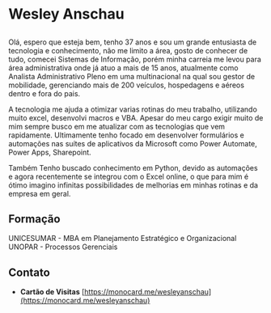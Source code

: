 

# Wesley Anschau

## 
Olá, espero que esteja bem, tenho 37 anos e sou um grande entusiasta de tecnologia e conhecimento, não me limito a área, gosto de conhecer de tudo, comecei Sistemas de Informação,
porém minha carreia me levou para área administrativa onde já atuo a mais de 15 anos, atualmente como Analista Administrativo Pleno em uma multinacional
na qual sou gestor de mobilidade, gerenciando mais de 200 veículos, hospedagens e aéreos dentro e fora do pais.

A tecnologia me ajuda a otimizar varias rotinas do meu trabalho, utilizando muito excel, desenvolvi macros e VBA.
Apesar do meu cargo exigir muito de mim sempre busco em me atualizar com as tecnologias que vem rapidamente.
Ultimamente tenho focado em desenvolver formulários e automações nas suítes de aplicativos da Microsoft como Power Automate,
Power Apps, Sharepoint.

Também Tenho buscado conhecimento em Python, devido as automações e agora recentemente se integrou com o Excel online, o que para mim é ótimo
imagino infinitas possibilidades de melhorias em minhas rotinas e da empresa em geral.


## Formação
UNICESUMAR - MBA em Planejamento Estratégico e Organizacional
UNOPAR - Processos Gerenciais


## Contato

- **Cartão de Visitas** [https://monocard.me/wesleyanschau](https://monocard.me/wesleyanschau)
